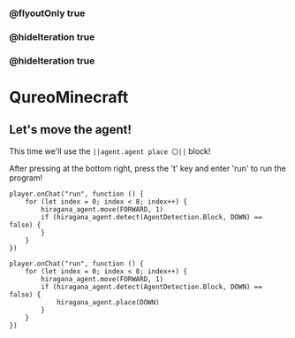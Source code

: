 ### @flyoutOnly true
### @hideIteration true
### @hideIteration true
# QureoMinecraft

## Let's move the agent!

This time we'll use the ``||agent.agent place 〇||`` block!

After pressing [](https://raw.githubusercontent.com/camp-minecraft/TechkidsCampTutorial/master/images/playbutton.png) at the bottom right, press the 't' key and enter 'run' to run the program!
```template
player.onChat("run", function () {
    for (let index = 0; index < 8; index++) {
        hiragana_agent.move(FORWARD, 1)
        if (hiragana_agent.detect(AgentDetection.Block, DOWN) == false) {
        }
    }
})
```
```ghost
player.onChat("run", function () {
    for (let index = 0; index < 8; index++) {
        hiragana_agent.move(FORWARD, 1)
        if (hiragana_agent.detect(AgentDetection.Block, DOWN) == false) {
            hiragana_agent.place(DOWN)
        }
    }
})
```